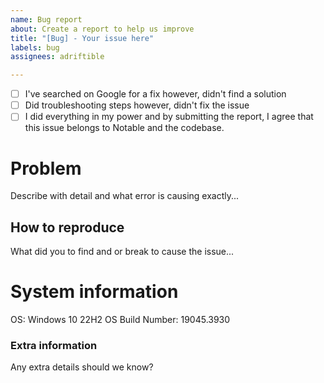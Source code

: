 ```yaml
---
name: Bug report
about: Create a report to help us improve
title: "[Bug] - Your issue here"
labels: bug
assignees: adriftible

---
```


[Hello! Thank you for reporting an issue you have with Notable.]: # 
[Before reporting, ensure the following.]: #
- [ ] I've searched on Google for a fix however, didn't find a solution 
- [ ] Did troubleshooting steps however, didn't fix the issue
- [ ] I did everything in my power and by submitting the report, I agree that this issue belongs to Notable and the codebase.

# Problem
Describe with detail and what error is causing exactly...

## How to reproduce
What did you to find and or break to cause the issue...

# System information
OS: Windows 10 22H2
OS Build Number: 19045.3930

### Extra information
Any extra details should we know?
